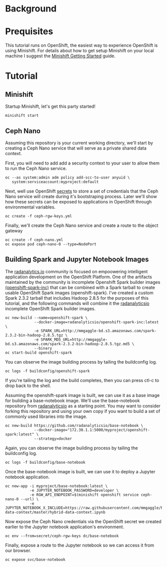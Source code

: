 # Background


# Prequisites

This tutorial runs on OpenShift, the easiest way to experience OpenShift is
using Minishift. For details about how to get setup Minishift on your local
machine I suggest the [Minishift Getting Started](https://docs.okd.io/latest/minishift/getting-started/installing.html) guide.

# Tutorial

## Minishift

Startup Minishift, let's get this party started!

```
minishift start
```

## Ceph Nano

Assuming this repository is your current working directory, we'll start by creating a Ceph Nano service that will serve as a private shared data context.

First, you will need to add add a security context to your user to allow them to run the Ceph Nano service.

```
oc --as system:admin adm policy add-scc-to-user anyuid \
   system:serviceaccount:myproject:default
```

Next, well use OpenShift [secrets](https://docs.openshift.com/container-platform/3.10/dev_guide/secrets.html) to store a set of credentials that the Ceph Nano service will create during it's bootstraping process. Later we'll show how these secrets can be exposed to applications in OpenShift through environmental variables.

```
oc create -f ceph-rgw-keys.yml
```

Finally, we'll create the Ceph Nano service and create a route to the object gateway

```
oc create -f ceph-nano.yml
oc expose pod ceph-nano-0 --type=NodePort
```

## Building Spark and Jupyter Notebook Images

The [radanalytics.io](https://radanalytics.io) community is focused on empoowering intelligent application development on the OpenShift Platform. One of the artifacts maintained by the community is incomplete Openshift Spark builder images [(openshift-spark-inc)](https://hub.docker.com/r/radanalyticsio/openshift-spark-inc/) that can be combined with a Spark tarball to create usable OpenShift Spark images (openshift-spark). I've created a custom Spark 2.3.2 tarball that includes Hadoop 2.8.5 for the purposes of this tutorial, and the following commands will combine it the [radanalyticsio](https://radanalytics.io) incomplete OpenShift Spark builder images.

```
oc new-build --name=openshift-spark \
             --docker-image=radanalyticsio/openshift-spark-inc:latest \
             -e SPARK_URL=http://mmgaggle-bd.s3.amazonaws.com/spark-2.3.2-bin-hadoop-2.8.5.tgz \
             -e SPARK_MD5_URL=http://mmgaggle-bd.s3.amazonaws.com/spark-2.3.2-bin-hadoop-2.8.5.tgz.md5 \
             --binary
oc start-build openshift-spark
```

You can observe the image building process by tailing the buildconfig log.

```
oc logs -f buildconfig/openshift-spark
```

If you're tailing the log and the build completes, then you can press ctl-c to drop back to the shell.

Assuming the openshift-spark image is built, we can use it as a base image for building a base-notebook image. We'll use the base-notebook repository from [radanalyticsio](https://radanalytics.io) as a starting point. You may want to consider forking this repository and using your own copy if you want to build a set of commonly used libraries into the image.

```
oc new-build https://github.com/radanalyticsio/base-notebook \
             --docker-image="172.30.1.1:5000/myproject/openshift-spark:latest" \
             --strategy=docker
```

Again, you can observe the image building process by tailing the buildconfig log.

```
oc logs -f buildconfig/base-notebook
```

Once the base-notebook image is built, we can use it to deploy a Jupyter notebook application.

```
oc new-app -i myproject/base-notebook:latest \
           -e JUPYTER_NOTEBOOK_PASSWORD=developer \
           -e RGW_API_ENDPOINT=$(minishift openshift service ceph-nano-0 --url) \
           -e JUPYTER_NOTEBOOK_X_INCLUDE=https://raw.githubusercontent.com/mmgaggle/hybrid-data-context/master/hybrid-data-context.ipynb
```

Now expose the Ceph Nano credentials via the OpenShift secret we created earlier to the Jupyter notebook application's environment.

```
oc env --from=secret/ceph-rgw-keys dc/base-notebook
```

Finally, expose a route to the Jupyter notebook so we can access it from our browser.

```
oc expose svc/base-notebook
```



